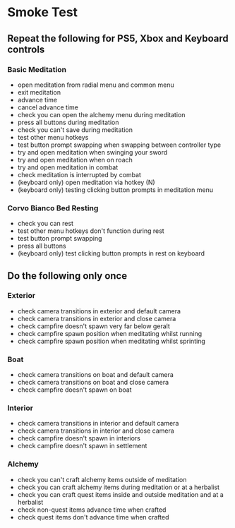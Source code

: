 # Smoke Test

## Repeat the following for PS5, Xbox and Keyboard controls

### Basic Meditation
- open meditation from radial menu and common menu
- exit meditation
- advance time
- cancel advance time
- check you can open the alchemy menu during meditation
- press all buttons during meditation
- check you can't save during meditation
- test other menu hotkeys
- test button prompt swapping when swapping between controller type
- try and open meditation when swinging your sword
- try and open meditation when on roach
- try and open meditation in combat
- check meditation is interrupted by combat
- (keyboard only) open meditation via hotkey (N)
- (keyboard only) testing clicking button prompts in meditation menu

### Corvo Bianco Bed Resting
- check you can rest
- test other menu hotkeys don't function during rest
- test button prompt swapping
- press all buttons
- (keyboard only) test clicking button prompts in rest on keyboard

## Do the following only once

### Exterior
- check camera transitions in exterior and default camera
- check camera transitions in exterior and close camera
- check campfire doesn't spawn very far below geralt
- check campfire spawn position when meditating whilst running
- check campfire spawn position when meditating whilst sprinting

### Boat
- check camera transitions on boat and default camera
- check camera transitions on boat and close camera
- check campfire doesn't spawn on boat

### Interior
- check camera transitions in interior and default camera
- check camera transitions in interior and close camera
- check campfire doesn't spawn in interiors
- check campfire doesn't spawn in settlement

### Alchemy
- check you can't craft alchemy items outside of meditation
- check you can craft alchemy items during meditation or at a herbalist
- check you can craft quest items inside and outside meditation and at a herbalist
- check non-quest items advance time when crafted
- check quest items don't advance time when crafted

